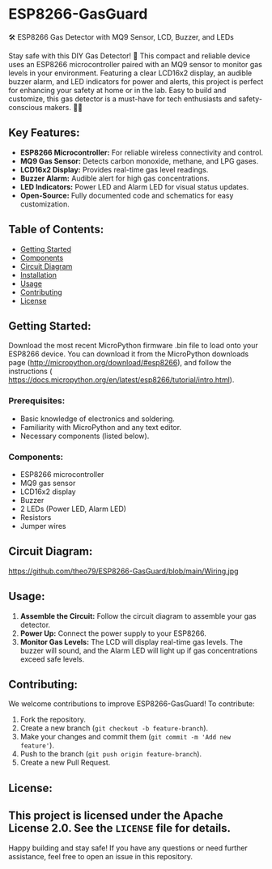 # ESP8266-GasGuard
🛠️ ESP8266 Gas Detector with MQ9 Sensor, LCD, Buzzer, and LEDs

Stay safe with this DIY Gas Detector! 🚨 This compact and reliable device uses an ESP8266 microcontroller paired with an MQ9 sensor to monitor gas levels in your environment. Featuring a clear LCD16x2 display, an audible buzzer alarm, and LED indicators for power and alerts, this project is perfect for enhancing your safety at home or in the lab. Easy to build and customize, this gas detector is a must-have for tech enthusiasts and safety-conscious makers. 🔧💡

## Key Features:
- **ESP8266 Microcontroller:** For reliable wireless connectivity and control.
- **MQ9 Gas Sensor:** Detects carbon monoxide, methane, and LPG gases.
- **LCD16x2 Display:** Provides real-time gas level readings.
- **Buzzer Alarm:** Audible alert for high gas concentrations.
- **LED Indicators:** Power LED and Alarm LED for visual status updates.
- **Open-Source:** Fully documented code and schematics for easy customization.

## Table of Contents:
- [Getting Started](#getting-started)
- [Components](#components)
- [Circuit Diagram](#circuit-diagram)
- [Installation](#installation)
- [Usage](#usage)
- [Contributing](#contributing)
- [License](#license)

## Getting Started:
Download the most recent MicroPython firmware .bin file to load onto your ESP8266 device. You can download it from the MicroPython downloads page (http://micropython.org/download/#esp8266), and follow the instructions ( https://docs.micropython.org/en/latest/esp8266/tutorial/intro.html).
 
### Prerequisites:
- Basic knowledge of electronics and soldering.
- Familiarity with MicroPython and any text editor.
- Necessary components (listed below).

### Components:
- ESP8266 microcontroller
- MQ9 gas sensor
- LCD16x2 display
- Buzzer
- 2 LEDs (Power LED, Alarm LED)
- Resistors
- Jumper wires


## Circuit Diagram:
https://github.com/theo79/ESP8266-GasGuard/blob/main/Wiring.jpg


## Usage:
1. **Assemble the Circuit:**
    Follow the circuit diagram to assemble your gas detector.
2. **Power Up:**
    Connect the power supply to your ESP8266.
3. **Monitor Gas Levels:**
    The LCD will display real-time gas levels. The buzzer will sound, and the Alarm LED will light up if gas concentrations exceed safe levels.

## Contributing:
We welcome contributions to improve ESP8266-GasGuard! To contribute:
1. Fork the repository.
2. Create a new branch (`git checkout -b feature-branch`).
3. Make your changes and commit them (`git commit -m 'Add new feature'`).
4. Push to the branch (`git push origin feature-branch`).
5. Create a new Pull Request.

## License:

This project is licensed under the Apache License 2.0. See the `LICENSE` file for details.
---

Happy building and stay safe! If you have any questions or need further assistance, feel free to open an issue in this repository.
